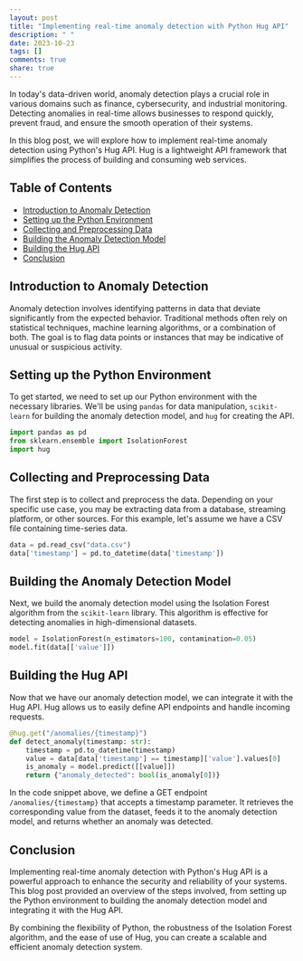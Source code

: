 ```yaml
---
layout: post
title: "Implementing real-time anomaly detection with Python Hug API"
description: " "
date: 2023-10-23
tags: []
comments: true
share: true
---
```


In today's data-driven world, anomaly detection plays a crucial role in various domains such as finance, cybersecurity, and industrial monitoring. Detecting anomalies in real-time allows businesses to respond quickly, prevent fraud, and ensure the smooth operation of their systems.

In this blog post, we will explore how to implement real-time anomaly detection using Python's Hug API. Hug is a lightweight API framework that simplifies the process of building and consuming web services.

## Table of Contents
- [Introduction to Anomaly Detection](#introduction-to-anomaly-detection)
- [Setting up the Python Environment](#setting-up-the-python-environment)
- [Collecting and Preprocessing Data](#collecting-and-preprocessing-data)
- [Building the Anomaly Detection Model](#building-the-anomaly-detection-model)
- [Building the Hug API](#building-the-hug-api)
- [Conclusion](#conclusion)

## Introduction to Anomaly Detection

Anomaly detection involves identifying patterns in data that deviate significantly from the expected behavior. Traditional methods often rely on statistical techniques, machine learning algorithms, or a combination of both. The goal is to flag data points or instances that may be indicative of unusual or suspicious activity.

## Setting up the Python Environment

To get started, we need to set up our Python environment with the necessary libraries. We'll be using `pandas` for data manipulation, `scikit-learn` for building the anomaly detection model, and `hug` for creating the API.

```python
import pandas as pd
from sklearn.ensemble import IsolationForest
import hug
```

## Collecting and Preprocessing Data

The first step is to collect and preprocess the data. Depending on your specific use case, you may be extracting data from a database, streaming platform, or other sources. For this example, let's assume we have a CSV file containing time-series data.

```python
data = pd.read_csv("data.csv")
data['timestamp'] = pd.to_datetime(data['timestamp'])
```

## Building the Anomaly Detection Model

Next, we build the anomaly detection model using the Isolation Forest algorithm from the `scikit-learn` library. This algorithm is effective for detecting anomalies in high-dimensional datasets.

```python
model = IsolationForest(n_estimators=100, contamination=0.05)
model.fit(data[['value']])
```

## Building the Hug API

Now that we have our anomaly detection model, we can integrate it with the Hug API. Hug allows us to easily define API endpoints and handle incoming requests.

```python
@hug.get("/anomalies/{timestamp}")
def detect_anomaly(timestamp: str):
    timestamp = pd.to_datetime(timestamp)
    value = data[data['timestamp'] == timestamp]['value'].values[0]
    is_anomaly = model.predict([[value]])
    return {"anomaly_detected": bool(is_anomaly[0])}
```

In the code snippet above, we define a GET endpoint `/anomalies/{timestamp}` that accepts a timestamp parameter. It retrieves the corresponding value from the dataset, feeds it to the anomaly detection model, and returns whether an anomaly was detected.

## Conclusion

Implementing real-time anomaly detection with Python's Hug API is a powerful approach to enhance the security and reliability of your systems. This blog post provided an overview of the steps involved, from setting up the Python environment to building the anomaly detection model and integrating it with the Hug API.

By combining the flexibility of Python, the robustness of the Isolation Forest algorithm, and the ease of use of Hug, you can create a scalable and efficient anomaly detection system.